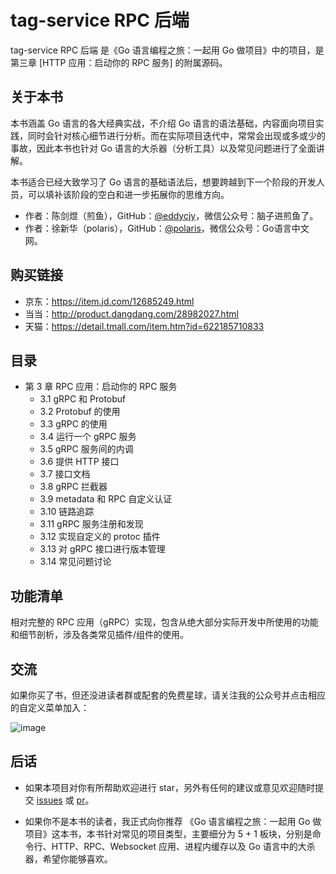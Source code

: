 # tag-service RPC 后端

tag-service RPC 后端
是《Go 语言编程之旅：一起用 Go 做项目》中的项目，是第三章 [HTTP 应用：启动你的 RPC 服务] 的附属源码。

## 关于本书

本书涵盖 Go 语言的各大经典实战，不介绍 Go 语言的语法基础，内容面向项目实践，同时会针对核心细节进行分析。而在实际项目迭代中，常常会出现或多或少的事故，因此本书也针对 Go 语言的大杀器（分析工具）以及常见问题进行了全面讲解。

本书适合已经大致学习了 Go 语言的基础语法后，想要跨越到下一个阶段的开发人员，可以填补该阶段的空白和进一步拓展你的思维方向。

- 作者：陈剑煜（煎鱼），GitHub：[@eddycjy](https://github.com/eddycjy)，微信公众号：脑子进煎鱼了。
- 作者：徐新华（polaris），GitHub：[@polaris](https://github.com/polaris1119)，微信公众号：Go语言中文网。

## 购买链接

- 京东：https://item.jd.com/12685249.html
- 当当：http://product.dangdang.com/28982027.html
- 天猫：https://detail.tmall.com/item.htm?id=622185710833

## 目录

- 第 3 章 RPC 应用：启动你的 RPC 服务
    - 3.1 gRPC 和 Protobuf
    - 3.2 Protobuf 的使用
    - 3.3 gRPC 的使用
    - 3.4 运行一个 gRPC 服务
    - 3.5 gRPC 服务间的内调
    - 3.6 提供 HTTP 接口
    - 3.7 接口文档
    - 3.8 gRPC 拦截器
    - 3.9 metadata 和 RPC 自定义认证
    - 3.10 链路追踪
    - 3.11 gRPC 服务注册和发现
    - 3.12 实现自定义的 protoc 插件
    - 3.13 对 gRPC 接口进行版本管理
    - 3.14 常见问题讨论

## 功能清单

相对完整的 RPC 应用（gRPC）实现，包含从绝大部分实际开发中所使用的功能和细节剖析，涉及各类常见插件/组件的使用。

## 交流

如果你买了书，但还没进读者群或配套的免费星球，请关注我的公众号并点击相应的自定义菜单加入：

![image](https://image.eddycjy.com/7074be90379a121746146bc4229819f8.jpg)

## 后话

- 如果本项目对你有所帮助欢迎进行 star，另外有任何的建议或意见欢迎随时提交 [issues](https://github.com/go-programming-tour-book/tag-service/issues/new) 或 [pr](https://github.com/go-programming-tour-book/tag-service/pulls)。

- 如果你不是本书的读者，我正式向你推荐 《Go 语言编程之旅：一起用 Go 做项目》这本书，本书针对常见的项目类型，主要细分为 5 + 1 板块，分别是命令行、HTTP、RPC、Websocket 应用、进程内缓存以及 Go 语言中的大杀器，希望你能够喜欢。


